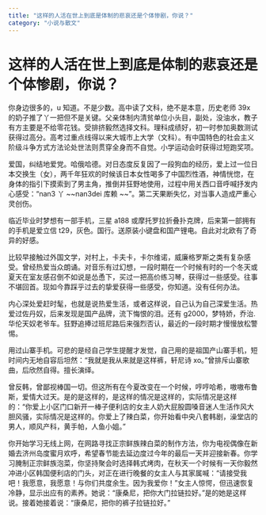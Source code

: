 ```yaml
---
title: "这样的人活在世上到底是体制的悲哀还是个体惨剧，你说？"
category: "小说与散文"
---
```

# 这样的人活在世上到底是体制的悲哀还是个体惨剧，你说？

你身边很多的，u 知道。不是少数。高中读了文科，绝不是本意，历史老师 39x 的奶子推了丫一把但不是关键。父亲体制内清贫单位小头目，副处，没油水，教子有方主要是不给零花钱。受排挤毅然选择文科。理科成绩好，初一时参加奥数测试获得过高分。高考过重点线得以来大城市上大学（文科）。有中国特色的社会主义阶级斗争方式方法论处世法则贯穿全身而不自觉。小学运动会时获得过短跑奖项。

爱国，纠结地爱党。哈俄哈德。对日态度反复因了一段狗血的经历，爱上过一位日本交换生（女），两千年狂欢的时候该日本女性喝多了中国烈性酒，神情恍惚，在身体的指引下摸索到了男主角，推倒并狂野地使用，过程中用关西口音呼喊抒发内心感受：“nan3 丫 ~~nan3dei 库赖 ~~”。第二天果断失忆，对当事人造成严重心灵创伤。

临近毕业时梦想有一部手机，三星 a188 或摩托罗拉折叠扑克牌，后来第一部拥有的手机是爱立信 t29，灰色。国行。送原装小键盘和国产锂电。自此对北欧有了奇异的好感。

比较早接触过外国文学，对村上，卡夫卡，卡尔维诺，威廉格罗斯之类有复杂感受。曾经热爱当众朗诵。对音乐有过幻想，一段时期在一个时候有时的一个冬天或夏天在室友感召倒不如说是怂恿下，买过一把高价练习琴，获得过一些感受。往事不堪回首。现如今靠踩乎过去的挚爱获得一些感受，你知道。没有任何办法。

内心深处爱赶时髦，也就是说热爱生活，或者这样说，自己认为自己深爱生活。热爱过佐丹奴，后来发现是国产品牌，流下悔恨的泪。还有 g2000，梦特娇，乔治. 华伦天奴老爷车。狂野追捧过班尼路后来强烈否认，最近的一段时期才慢慢放松警惕。

用过山寨手机。可悲的是经自己学生提醒才发觉，自己用的是祖国产山寨手机，短时间内无地自容后坦然：“我就是我从来就是这样裤，轩尼诗 xo。”曾排斥山寨歌曲，后欣然自得。擅长演绎。

曾反韩，曾鄙视棒国一切。但这所有在今夏改变在一个时候，哼哼哈希，嗷嗷布鲁斯，爱情大过天。是的是这样的，是这样的情况是这样的，实际情况是这样的：“你爱上小区门口新开一棒子便利店的女主人奶大屁股圆嗓音迷人生活作风大胆风骚，实际情况是这样的。你爱上了辣白菜，你开始看中央八套韩剧，澡堂店的男人，顺风产科，黄手帕，人鱼小姐。”

你开始学习无线上网，在网路寻找正宗鲜族辣白菜的制作方法，你为电视偶像在新婚去济州岛度蜜月欢呼，希望春节能去延边度过今年的最后一天并迎接新春。你学习腌制正宗鲜族泡菜，你坚持聚会时选择韩式烤肉，在秋天一个时候有一天你毅然冲进小区韩国便利店的门头，对正在进行晚餐的女主人与其家属喊：“请接受我吧！我愿意，我愿意！与你们共度余生。因为我爱你！”女主人惊愕，但迅速恢复冷静，显示出应有的素养。她说：“康桑尼，把你大门拉链拉好。”是的她是这样说。接着她接着说：“康桑尼，把你的裤子拉链拉好。”

